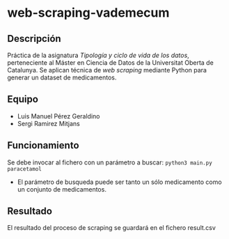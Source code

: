 # web-scraping-vademecum

## Descripción

Práctica de la asignatura _Tipología y ciclo de vida de los datos_, perteneciente al Máster en Ciencia de Datos de la Universitat Oberta de Catalunya. Se aplican técnica de _web scraping_ mediante Python para generar un dataset de medicamentos.

## Equipo

- Luis Manuel Pérez Geraldino
- Sergi Ramirez Mitjans

## Funcionamiento 

Se debe invocar al fichero con un parámetro a buscar: 
`python3 main.py paracetamol`

- El parámetro de busqueda puede ser tanto un sólo medicamento como un conjunto de medicamentos. 

## Resultado

El resultado del proceso de scraping se guardará en el fichero result.csv
